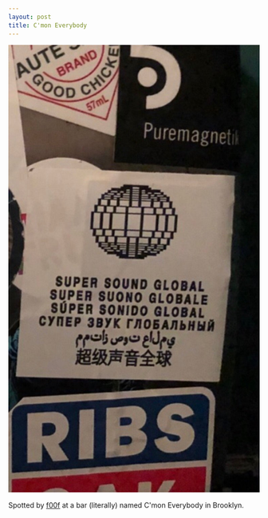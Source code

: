 ```yaml
---
layout: post
title: C'mon Everybody
---
```


![](/media/2020-02-15-12-41-00.png)

Spotted by [f00f](https://soundcloud.com/f00f) at a bar (literally) named C'mon Everybody in Brooklyn.
